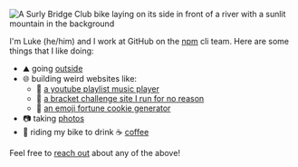 ![A Surly Bridge Club bike laying on its side in front of a river with a sunlit mountain in the background](./river.jpg)

I'm Luke (he/him) and I work at GitHub on the [npm](https://github.com/npm) cli team. Here are some things that I like doing:

- ⛰️ going [outside](https://instagram.com/lukes.outside)
- 🌐 building weird websites like:
  - 🎵 [a youtube playlist music player](https://livefromquarantine.club/)
  - 🏅 [a bracket challenge site I run for no reason](https://bracket.club)
  - 🥠 [an emoji fortune cookie generator](https://emojifortunes.lukecod.es/)
- 📷 taking [photos](https://photos.lukelov.es)
- 🚴 riding my bike to drink ☕ [coffee](https://lukelov.es/tags/coffeeneuring/)

Feel free to [reach out](https://lukekarrys.com) about any of the above!

<wck-hit-counter host="lukeswickedcoolkit.herokuapp.com"></wck-hit-counter>
